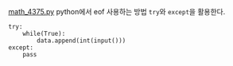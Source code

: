 [math_4375.py](https://github.com/dbwp031/Study/blob/main/Algorithm/subject/math/math_4375.py)
python에서 eof 사용하는 방법
`try`와 `except`을 활용한다.
~~~
try:
    while(True):
        data.append(int(input()))
except:
    pass
~~~